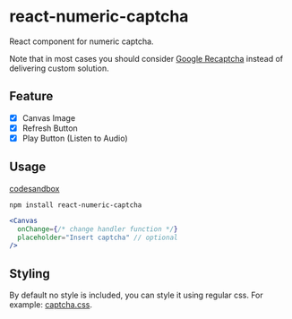 # react-numeric-captcha

React component for numeric captcha.

Note that in most cases you should consider [Google Recaptcha](https://www.google.com/recaptcha/intro/v3.html) instead of delivering custom solution.

## Feature

- [x] Canvas Image
- [x] Refresh Button
- [x] Play Button (Listen to Audio)

## Usage

[codesandbox](https://codesandbox.io/s/mzqzv33pq8)

```
npm install react-numeric-captcha
```

```jsx
<Canvas
  onChange={/* change handler function */}
  placeholder="Insert captcha" // optional
/>
```

## Styling

By default no style is included, you can style it using regular css. For example: [captcha.css](https://raw.githubusercontent.com/sthobis/react-numeric-captcha/master/src/captcha.css).
